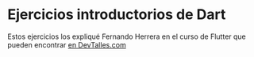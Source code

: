 # Ejercicios introductorios de Dart

Estos ejercicios los expliqué Fernando Herrera en el curso de Flutter que pueden encontrar [en DevTalles.com](https://cursos.devtalles.com/)